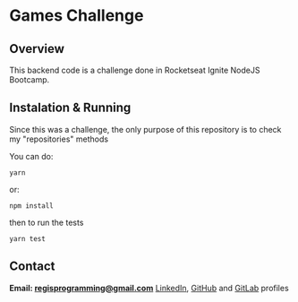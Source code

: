 # Games Challenge
  
## Overview  
 This backend code is a challenge done in Rocketseat Ignite NodeJS Bootcamp.
 
## Instalation & Running
Since this was a challenge, the only purpose of this repository is to check my "repositories" methods

You can do:
```shell
yarn
```
or:
```shell
npm install
```

then to run the tests
```shell
yarn test
```

## Contact
**Email: regisprogramming@gmail.com**
[LinkedIn](https://www.linkedin.com/in/regissfaria/), [GitHub](https://github.com/regisfaria) and [GitLab](https://gitlab.com/regisfaria) profiles


